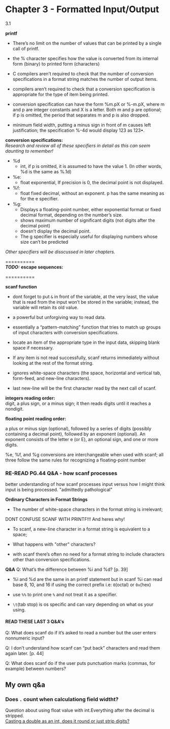 # Chapter 3 - Formatted Input/Output

3.1

**printf**

- There’s no limit on the number of values that can be printed by a single call of
printf.

- the % character specifies how the value is converted from its internal form
(binary) to printed form (characters)

- C compilers aren’t required to check that the number of conversion specifications
in a format string matches the number of output items.

- compilers aren’t required to check that a conversion specification is appropriate
for the type of item being printed.

- conversion specification can have the form %m.pX or %-m.pX, where
m and p are integer constants and X is a letter. Both m and p are optional;
if p is omitted, the period that separates m and p is also dropped.

- minimum field width, putting a minus sign in front of m causes left justification;
the specification %-4d would display 123 as 123•.

**conversion specifications:**  
*Research and review all of these specifiers in detail as this can seem daunting to remember!*

* %d
    - int, if p is omitted, it is assumed to have the value 1.
    (In other words, %d is the same as %.1d)  
* %e: 
    - float exponential,  If precision is 0, the decimal point is not displayed.  
* %f:
    - float fixed decimal, without an exponent. p has the same meaning as for the e specifier.  
* %g:
    - Displays a floating-point number, either exponential format
    or fixed decimal format, depending on the number’s size.
    - shows maximum number of significant digits (not digits after the decimal point)  
    - doesn’t display the decimal point.
    - The g specifier is especially useful for displaying numbers whose size can’t be
    predicted

*Other specifiers will be disscussed in later chapters.*

==========  
***TODO:*** **escape sequences:**

==========  


**scanf function**

- dont forget to put `&` in front of the variable, at the very least, the value
that is read from the input won’t be stored in the variable; instead, the variable
will retain its old value.

- a powerful but unforgiving way to read data.

- essentially a “pattern-matching” function that tries to match up groups
of input characters with conversion specifications.

- locate an item of the appropriate type in the input data, skipping blank
space if necessary.

- If any item is not read successfully, scanf returns immediately without
looking at the rest of the format string.

- ignores white-space characters (the space, horizontal and vertical tab,
form-feed, and new-line characters).

- last new-line will be the first character read by the next call of scanf.

**integers reading order:**  
digit, a plus sign, or a minus sign; it then reads
digits until it reaches a nondigit.

**floating point reading order:**  

a plus or minus sign (optional), followed by a series of digits
(possibly containing a decimal point), followed by an exponent (optional).
An exponent consists of the letter e (or E), an optional sign, and one or more digits.


 %e, %f, and %g conversions are interchangeable when used with scanf; all
three follow the same rules for recognizing a floating-point number

### RE-READ PG.44 Q&A - how scanf processes
better understanding of how scanf processes input versus how I might think input is being processed.
"admittedly pathological"

**Ordinary Characters in Format Strings**

- The number of white-space characters in the format string is irrelevant;

DONT CONFUSE SCANF WITH PRINTF!!! And heres why!

- To scanf, a new-line character in a format string is equivalent to a space; 

- What happens with "other" characters?

- with scanf there’s often no need for a format string to include characters other than
conversion specifications.


**Q&A**
Q: What’s the difference between %i and %d? [p. 39]
- %i and %d are the same in an printf statement but in scanf %i can read base 8, 10, and 16
if using the correct prefix i.e: `0`(octal) or `0x`(hex)

- use `%%` to print one `%` and not treat it as a specifier.

- `\t`(tab stop) is os specific and can vary depending on what os your using.


#### READ THESE LAST 3 Q&A's

Q: What does scanf do if it’s asked to read a number but the user enters
nonnumeric input?

Q: I don’t understand how scanf can “put back” characters and read them
again later. [p. 44]

Q: What does scanf do if the user puts punctuation marks (commas, for example)
between numbers?

## My own q&a
### Does `.` count when calculationg field widtht?

Question about using float value with int.Everything after the decimal is stripped.  
[Casting a double as an int, does it round or just strip digits?](https://stackoverflow.com/questions/13292148/casting-a-double-as-an-int-does-it-round-or-just-strip-digits)
